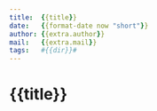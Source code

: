 ```yaml
---
title:  {{title}}
date:   {{format-date now "short"}}
author: {{extra.author}}
mail:   {{extra.mail}}
tags:   #{{dir}}#
---
```


# {{title}}


